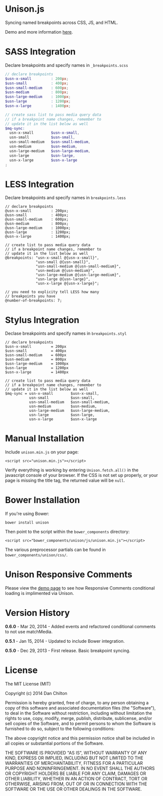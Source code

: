 Unison.js
=========

Syncing named breakpoints across CSS, JS, and HTML.

Demo and more information [here](http://bjork24.github.io/Unison).

SASS Integration
================

Declare breakpoints and specify names in `_breakpoints.scss`

```scss
// declare breakpoints
$usn-x-small         : 200px;
$usn-small           : 400px;
$usn-small-medium    : 600px;
$usn-medium          : 800px;
$usn-large-medium    : 1000px;
$usn-large           : 1200px;
$usn-x-large         : 1400px;

// create sass list to pass media query data
// if a breakpoint name changes, remember to
// update it in the list below as well
$mq-sync:
  usn-x-small        $usn-x-small,
  usn-small          $usn-small,
  usn-small-medium   $usn-small-medium,
  usn-medium         $usn-medium,
  usn-large-medium   $usn-large-medium,
  usn-large          $usn-large,
  usn-x-large        $usn-x-large
;
```

LESS Integration
================

Declare breakpoints and specify names in `breakpoints.less`

```less
// declare breakpoints
@usn-x-small         : 200px;
@usn-small           : 400px;
@usn-small-medium    : 600px;
@usn-medium          : 800px;
@usn-large-medium    : 1000px;
@usn-large           : 1200px;
@usn-x-large         : 1400px;

// create list to pass media query data
// if a breakpoint name changes, remember to
// update it in the list below as well
@breakpoints: "usn-x-small @{usn-x-small}",
              "usn-small @{usn-small}",
              "usn-small-medium @{usn-small-medium}",
              "usn-medium @{usn-medium}",
              "usn-large-medium @{usn-large-medium}",
              "usn-large @{usn-large}",
              "usn-x-large @{usn-x-large}";

// you need to explicity tell LESS how many
// breakpoints you have
@number-of-breakpoints: 7;
```

Stylus Integration
==================

Declase breakpoints and specify names in `breakpoints.styl`

```styl
// declare breakpoints
$usn-x-small         = 200px
$usn-small           = 400px
$usn-small-medium    = 600px
$usn-medium          = 800px
$usn-large-medium    = 1000px
$usn-large           = 1200px
$usn-x-large         = 1400px

// create list to pass media query data
// if a breakpoint name changes, remember to
// update it in the list below as well
$mq-sync = usn-x-small        $usn-x-small,
           usn-small          $usn-small,
           usn-small-medium   $usn-small-medium,
           usn-medium         $usn-medium,
           usn-large-medium   $usn-large-medium,
           usn-large          $usn-large,
           usn-x-large        $usn-x-large
```

Manual Installation
===================

Include `unison.min.js` on your page:

`<script src="unison.min.js"></script>`

Verify everything is working by entering `Unison.fetch.all()` in the javascript 
console of your browser. If the CSS is not set up properly, or your page is 
missing the title tag, the returned value will be `null`.

Bower Installation
==================

If you're using Bower:

`bower install unison`

Then point to the script within the `bower_components` directory:

`<script src="bower_components/unison/js/unison.min.js"></script>`

The various preprocessor partials can be found in `bower_components/unison/css/`.

Unison Responsive Comments
==========================

Please view the [demo page](http://bjork24.github.io/Unison) to see how Responsive 
Comments conditional loading is implimented via Unison.

Version History
===============

**0.6.0** - Mar 20, 2014 - Added events and refactored conditional comments to not 
use matchMedia.

**0.5.1** - Jan 15, 2014 - Updated to include Bower integration.

**0.5.0** - Dec 29, 2013 - First release. Basic breakpoint syncing.

License
=======

The MIT License (MIT)

Copyright (c) 2014 Dan Chilton

Permission is hereby granted, free of charge, to any person obtaining a copy of
this software and associated documentation files (the "Software"), to deal in
the Software without restriction, including without limitation the rights to
use, copy, modify, merge, publish, distribute, sublicense, and/or sell copies of
the Software, and to permit persons to whom the Software is furnished to do so,
subject to the following conditions:

The above copyright notice and this permission notice shall be included in all
copies or substantial portions of the Software.

THE SOFTWARE IS PROVIDED "AS IS", WITHOUT WARRANTY OF ANY KIND, EXPRESS OR
IMPLIED, INCLUDING BUT NOT LIMITED TO THE WARRANTIES OF MERCHANTABILITY, FITNESS
FOR A PARTICULAR PURPOSE AND NONINFRINGEMENT. IN NO EVENT SHALL THE AUTHORS OR
COPYRIGHT HOLDERS BE LIABLE FOR ANY CLAIM, DAMAGES OR OTHER LIABILITY, WHETHER
IN AN ACTION OF CONTRACT, TORT OR OTHERWISE, ARISING FROM, OUT OF OR IN
CONNECTION WITH THE SOFTWARE OR THE USE OR OTHER DEALINGS IN THE SOFTWARE.
